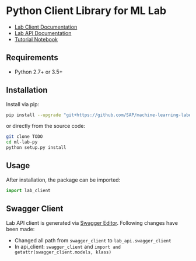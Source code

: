 # Python Client Library for ML Lab

- [Lab Client Documentation](docs/docs.md)
- [Lab API Documentation](lab_api)
- [Tutorial Notebook](#TODO)

## Requirements

* Python 2.7+ or 3.5+

## Installation

Install via pip:

```bash
pip install --upgrade "git+https://github.com/SAP/machine-learning-lab#subdirectory=libraries/ml-lab-py"
```

or directly from the source code:

```bash
git clone TODO
cd ml-lab-py
python setup.py install
```

## Usage

After installation, the package can be imported:

```python
import lab_client
```

## Swagger Client

Lab API client is generated via [Swagger Editor](https://editor.swagger.io). Following changes have been made:
- Changed all path from `swagger_client` to `lab_api.swagger_client`
- In api_client: `swagger_client` and `import and getattr(swagger_client.models, klass)`
